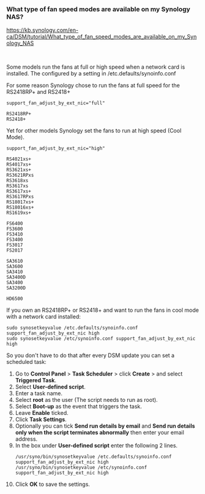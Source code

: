 ### What type of fan speed modes are available on my Synology NAS?

https://kb.synology.com/en-ca/DSM/tutorial/What_type_of_fan_speed_modes_are_available_on_my_Synology_NAS

<br>

Some models run the fans at full or high speed when a network card is installed. The configured by a setting in /etc.defaults/synoinfo.conf

For some reason Synology chose to run the fans at full speed for the RS2418RP+ and RS2418+
```
support_fan_adjust_by_ext_nic="full"

RS2418RP+
RS2418+
```

Yet for other models Synology set the fans to run at high speed (Cool Mode).
```
support_fan_adjust_by_ext_nic="high"

RS4021xs+
RS4017xs+
RS3621xs+
RS3621RPxs
RS3618xs
RS3617xs
RS3617xs+
RS3617RPxs
RS18017xs+
RS18016xs+
RS1619xs+
 
FS6400
FS3600
FS3410
FS3400
FS3017
FS2017

SA3610
SA3600
SA3410
SA3400D
SA3400
SA3200D

HD6500
```

If you own an RS2418RP+ or RS2418+ and want to run the fans in cool mode with a network card installed:
```
sudo synosetkeyvalue /etc.defaults/synoinfo.conf support_fan_adjust_by_ext_nic high
sudo synosetkeyvalue /etc/synoinfo.conf support_fan_adjust_by_ext_nic high
```
So you don't have to do that after every DSM update you can set a scheduled task:
1. Go to **Control Panel** > **Task Scheduler** > click **Create** > and select **Triggered Task**.
2. Select **User-defined script**.
3. Enter a task name.
4. Select **root** as the user (The script needs to run as root).
5. Select **Boot-up** as the event that triggers the task.
6. Leave **Enable** ticked.
7. Click **Task Settings**.
8. Optionally you can tick **Send run details by email** and **Send run details only when the script terminates abnormally** then enter your email address.
9. In the box under **User-defined script** enter the following 2 lines. 
    ```
    /usr/syno/bin/synosetkeyvalue /etc.defaults/synoinfo.conf support_fan_adjust_by_ext_nic high
    /usr/syno/bin/synosetkeyvalue /etc/synoinfo.conf support_fan_adjust_by_ext_nic high
    ```
11. Click **OK** to save the settings.
